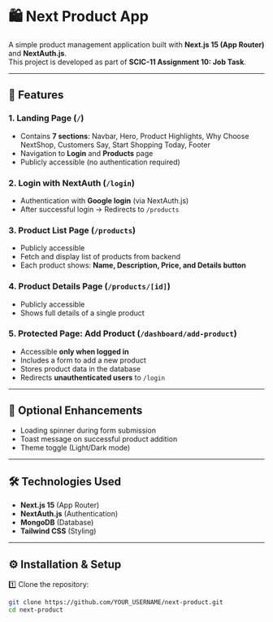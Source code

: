 # 🛍️ Next Product App

A simple product management application built with **Next.js 15 (App Router)** and **NextAuth.js**.  
This project is developed as part of **SCIC-11 Assignment 10: Job Task**.

---

## 📌 Features

### 1. Landing Page (`/`)
- Contains **7 sections**: Navbar, Hero, Product Highlights, Why Choose NextShop, Customers Say, Start Shopping Today, Footer  
- Navigation to **Login** and **Products** page  
- Publicly accessible (no authentication required)  

### 2. Login with NextAuth (`/login`)
- Authentication with **Google login** (via NextAuth.js)  
- After successful login → Redirects to `/products`  

### 3. Product List Page (`/products`)
- Publicly accessible  
- Fetch and display list of products from backend  
- Each product shows: **Name, Description, Price, and Details button**  

### 4. Product Details Page (`/products/[id]`)
- Publicly accessible  
- Shows full details of a single product  

### 5. Protected Page: Add Product (`/dashboard/add-product`)
- Accessible **only when logged in**  
- Includes a form to add a new product  
- Stores product data in the database  
- Redirects **unauthenticated users** to `/login`  

---

## 🎯 Optional Enhancements
- Loading spinner during form submission  
- Toast message on successful product addition  
- Theme toggle (Light/Dark mode)  

---

## 🛠️ Technologies Used
- **Next.js 15** (App Router)  
- **NextAuth.js** (Authentication)  
- **MongoDB** (Database)  
- **Tailwind CSS** (Styling)  

---

## ⚙️ Installation & Setup

1️⃣ Clone the repository:
```bash
git clone https://github.com/YOUR_USERNAME/next-product.git
cd next-product
